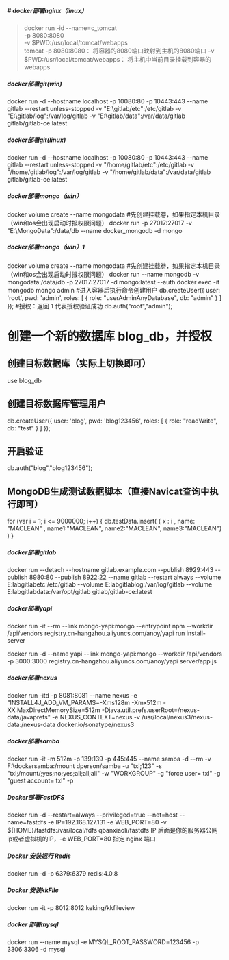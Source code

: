 ##### # docker部署nginx（linux）

> docker run -id --name=c_tomcat \
  -p 8080:8080 \
  -v $PWD:/usr/local/tomcat/webapps \
  tomcat
> -p 8080:8080： 将容器的8080端⼝映射到主机的8080端⼝
> -v $PWD:/usr/local/tomcat/webapps： 将主机中当前⽬录挂载到容器的webapps

##### docker部署git(win)

docker run -d  --hostname localhost  -p 10080:80  -p 10443:443  --name gitlab  --restart unless-stopped  -v "E:\gitlab/etc":/etc/gitlab  -v "E:\gitlab/log":/var/log/gitlab  -v "E:\gitlab/data":/var/data/gitlab  gitlab/gitlab-ce:latest

##### docker部署git(linux)

docker run -d  --hostname localhost  -p 10080:80  -p 10443:443  --name gitlab  --restart unless-stopped  -v "/home/gitlab/etc":/etc/gitlab  -v "/home/gitlab/log":/var/log/gitlab  -v "/home/gitlab/data":/var/data/gitlab  gitlab/gitlab-ce:latest

##### docker部署mongo（win）

docker volume create --name mongodata #先创建挂载卷，如果指定本机目录（win和os会出现启动时报权限问题）
docker run -p 27017:27017 -v "E:\MongoData":/data/db --name docker_mongodb -d mongo

##### docker部署mongo（win）1

docker volume create --name mongodata #先创建挂载卷，如果指定本机目录（win和os会出现启动时报权限问题）
docker run --name mongodb -v mongodata:/data/db -p 27017:27017 -d mongo:latest --auth
docker exec -it mongodb mongo admin
#进入容器后执行命令创建用户
db.createUser({  user: 'root',  pwd: 'admin',  roles: [ { role: "userAdminAnyDatabase", db: "admin" } ]  });
#授权：返回 1 代表授权验证成功
db.auth("root","admin");

# 创建一个新的数据库 blog_db，并授权
## 创建目标数据库（实际上切换即可）
use blog_db
## 创建目标数据库管理用户
db.createUser({  user: 'blog',  pwd: 'blog123456',  roles: [ { role: "readWrite", db: "test" } ]  });
## 开启验证
db.auth("blog","blog123456");
## MongoDB生成测试数据脚本（直接Navicat查询中执行即可）
for (var i = 1; i <= 9000000; i++) {
   db.testData.insert( { x : i , name: "MACLEAN" , name1:"MACLEAN", name2:"MACLEAN", name3:"MACLEAN"} )
}

##### docker部署gitlab

docker run --detach   --hostname gitlab.example.com   --publish 8929:443 --publish 8980:80 --publish 8922:22   --name gitlab   --restart always   --volume E:labgitlabetc:/etc/gitlab   --volume E:labgitlablog:/var/log/gitlab   --volume E:labgitlabdata:/var/opt/gitlab   gitlab/gitlab-ce:latest

##### docker部署yapi

 docker run -it --rm --link mongo-yapi:mongo --entrypoint npm --workdir /api/vendors registry.cn-hangzhou.aliyuncs.com/anoy/yapi run install-server


 docker run -d --name yapi --link mongo-yapi:mongo --workdir /api/vendors -p 3000:3000 registry.cn-hangzhou.aliyuncs.com/anoy/yapi server/app.js

##### docker部署nexus

docker run -itd -p 8081:8081 --name nexus -e "INSTALL4J_ADD_VM_PARAMS=-Xms128m -Xmx512m -XX:MaxDirectMemorySize=512m -Djava.util.prefs.userRoot=/nexus-data/javaprefs" -e NEXUS_CONTEXT=nexus -v /usr/local/nexus3/nexus-data:/nexus-data  docker.io/sonatype/nexus3

##### docker部署samba

docker run -it -m 512m -p 139:139 -p 445:445 --name samba -d --rm   -v F:\dockersamba:/mount dperson/samba -u "txl;123" -s "txl;/mount/;yes;no;yes;all;all;all" -w "WORKGROUP" -g "force user= txl" -g "guest account= txl" -p

##### Docker部署FastDFS

docker run -d --restart=always --privileged=true --net=host --name=fastdfs -e IP=192.168.127.131 -e WEB_PORT=80 -v ${HOME}/fastdfs:/var/local/fdfs qbanxiaoli/fastdfs
IP 后面是你的服务器公网ip或者虚拟机的IP，-e WEB_PORT=80 指定 nginx 端口

##### Docker 安装运行 Redis

docker run -d -p 6379:6379 redis:4.0.8

##### Docker 安装kkFile

docker run -it -p 8012:8012 keking/kkfileview

##### docker 部署mysql

docker run --name mysql -e MYSQL_ROOT_PASSWORD=123456 -p 3306:3306 -d mysql